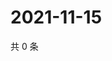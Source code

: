 # 2021-11-15

共 0 条

<!-- BEGIN WEIBO -->
<!-- 最后更新时间 Mon Nov 15 2021 20:23:54 GMT+0800 (China Standard Time) -->

<!-- END WEIBO -->

